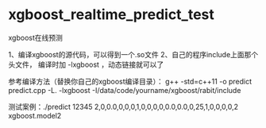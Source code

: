 # xgboost_realtime_predict_test
xgboost在线预测

1、编译xgboost的源代码，可以得到一个.so文件
2、自己的程序include上面那个头文件， 编译时加 -lxgboost ，动态链接就可以了 

参考编译方法（替换你自己的xgboost编译目录）： g++ -std=c++11 -o predict predict.cpp -L. -lxgboost -I/data/code/yourname/xgboost/rabit/include  

测试案例：./predict 12345 2,0,0.0,0,0,0,1,0,0,0,0,0.0,0.0,0,25,1,0,0,0,0,2 xgboost.model2


